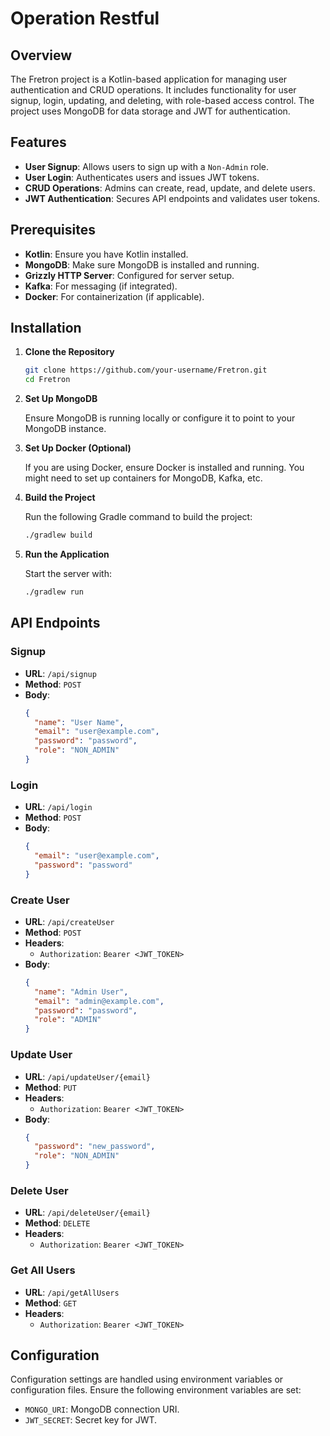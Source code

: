 # Operation Restful

## Overview

The Fretron project is a Kotlin-based application for managing user authentication and CRUD operations. It includes functionality for user signup, login, updating, and deleting, with role-based access control. The project uses MongoDB for data storage and JWT for authentication.

## Features

- **User Signup**: Allows users to sign up with a `Non-Admin` role.
- **User Login**: Authenticates users and issues JWT tokens.
- **CRUD Operations**: Admins can create, read, update, and delete users.
- **JWT Authentication**: Secures API endpoints and validates user tokens.

## Prerequisites

- **Kotlin**: Ensure you have Kotlin installed.
- **MongoDB**: Make sure MongoDB is installed and running.
- **Grizzly HTTP Server**: Configured for server setup.
- **Kafka**: For messaging (if integrated).
- **Docker**: For containerization (if applicable).

## Installation

1. **Clone the Repository**

   ```bash
   git clone https://github.com/your-username/Fretron.git
   cd Fretron
   ```

2. **Set Up MongoDB**

   Ensure MongoDB is running locally or configure it to point to your MongoDB instance.

3. **Set Up Docker (Optional)**

   If you are using Docker, ensure Docker is installed and running. You might need to set up containers for MongoDB, Kafka, etc.

4. **Build the Project**

   Run the following Gradle command to build the project:

   ```bash
   ./gradlew build
   ```

5. **Run the Application**

   Start the server with:

   ```bash
   ./gradlew run
   ```

## API Endpoints

### Signup

- **URL**: `/api/signup`
- **Method**: `POST`
- **Body**:
  ```json
  {
    "name": "User Name",
    "email": "user@example.com",
    "password": "password",
    "role": "NON_ADMIN"
  }
  ```

### Login

- **URL**: `/api/login`
- **Method**: `POST`
- **Body**:
  ```json
  {
    "email": "user@example.com",
    "password": "password"
  }
  ```

### Create User

- **URL**: `/api/createUser`
- **Method**: `POST`
- **Headers**:
  - `Authorization`: `Bearer <JWT_TOKEN>`
- **Body**:
  ```json
  {
    "name": "Admin User",
    "email": "admin@example.com",
    "password": "password",
    "role": "ADMIN"
  }
  ```

### Update User

- **URL**: `/api/updateUser/{email}`
- **Method**: `PUT`
- **Headers**:
  - `Authorization`: `Bearer <JWT_TOKEN>`
- **Body**:
  ```json
  {
    "password": "new_password",
    "role": "NON_ADMIN"
  }
  ```

### Delete User

- **URL**: `/api/deleteUser/{email}`
- **Method**: `DELETE`
- **Headers**:
  - `Authorization`: `Bearer <JWT_TOKEN>`


### Get All Users

- **URL**: `/api/getAllUsers`
- **Method**: `GET`
- **Headers**:
  - `Authorization`: `Bearer <JWT_TOKEN>`

## Configuration

Configuration settings are handled using environment variables or configuration files. Ensure the following environment variables are set:

- `MONGO_URI`: MongoDB connection URI.
- `JWT_SECRET`: Secret key for JWT.

